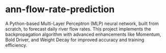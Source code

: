 # ann-flow-rate-prediction
A Python-based Multi-Layer Perceptron (MLP) neural network, built from scratch, to forecast daily river flow rates. This project implements the backpropagation algorithm with advanced enhancements like Momentum, Bold Driver, and Weight Decay for improved accuracy and training efficiency.
